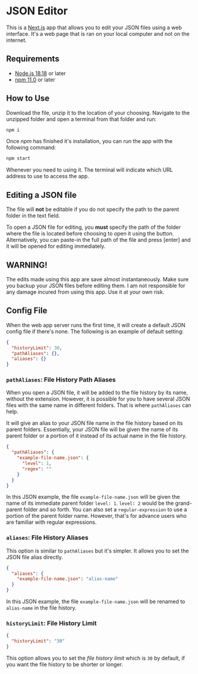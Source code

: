 # JSON Editor

This is a [Next.js](https://nextjs.org/) app that allows you to edit your JSON files using a web interface. It's a web page that is ran on your local computer and not on the internet.

## Requirements

* [Node.js 18.18](https://nodejs.org/) or later
* [npm 11.0](https://docs.npmjs.com/downloading-and-installing-node-js-and-npm) or later

## How to Use

Download the file, unzip it to the location of your choosing. Navigate to the unzipped folder and open a terminal from that folder and run:

```sh
npm i
```

Once *npm* has finished it's installation, you can run the app with the following command:

```sh
npm start
```

Whenever you need to using it. The terminal will indicate which URL address to use to access the app.

## Editing a JSON file

The file will **not** be editable if you do not specify the path to the parent folder in the text field.

To open a JSON file for editing, you **must** specify the path of the folder where the file is located before choosing to open it using the button. Alternatively, you can paste-in the full path of the file and press [enter] and it will be opened for editing immediately.

## WARNING!

The edits made using this app are save almost instantaneously. Make sure you backup your JSON files before editing them. I am not responsible for any damage incured from using this app. Use it at your own risk.

## Config File

When the web app server runs the first time, it will create a default JSON config file if there's none. The following is an example of default setting:

```json
{
  "historyLimit": 30,
  "pathAliases": {},
  "aliases": {}
}
```

### `pathAliases`: File History Path Aliases

When you open a JSON file, it will be added to the file history by its name, without the extension. However, it is possible for you to have several JSON files with the same name in different folders. That is where `pathAliases` can help.

It will give an alias to your JSON file name in the file history based on its parent folders. Essentially, your JSON file will be given the name of its parent folder or a portion of it instead of its actual name in the file history.

```JSON
{
  "pathAliases": {
    "example-file-name.json": {
      "level": 1,
      "regex": ""
    }
  }
}
```

In this JSON example, the file `example-file-name.json` will be given the name of its immediate parent folder `level: 1`. `level: 2` would be the grand-parent folder and so forth. You can also set a `regular-expression` to use a portion of the parent folder name. However, that's for advance users who are familiar with regular expressions.

### `aliases`: File History Aliases

This option is similar to `pathAliases` but it's simpler. It allows you to set the JSON file alias directly.

```JSON
{
  "aliases": {
    "example-file-name.json": "alias-name"
  }
}
```

In this JSON example, the file `example-file-name.json` will be renamed to `alias-name` in the file history.

### `historyLimit`: File History Limit

```json
{
  "historyLimit": "30"
}
```
This option allows you to set the *file history limit* which is `30` by default, if you want the file history to be shorter or longer.